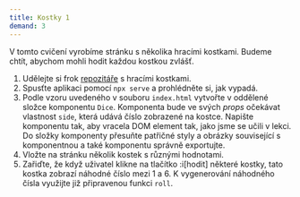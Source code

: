 ```yaml
---
title: Kostky 1
demand: 3
---
```


V tomto cvičení vyrobíme stránku s několika hracími kostkami. Budeme chtít, abychom mohli hodit každou kostkou zvlášť.

1. Udělejte si frok [repozitáře](https://github.com/Czechitas-podklady-WEB/kostky-zadani) s hracími kostkami.
1. Spusťte aplikaci pomocí `npx serve` a prohlédněte si, jak vypadá.
1. Podle vzoru uvedeného v souboru `index.html` vytvořte v oddělené složce komponentu `Dice`. Komponenta bude ve svých *props* očekávat vlastnost `side`, která udává číslo zobrazené na kostce. Napište komponentu tak, aby vracela DOM element tak, jako jsme se učili v lekci. Do složky komponenty přesuňte patřičné styly a obrázky související s komponentnou a také komponentu správně exportujte.
1. Vložte na stránku několik kostek s různými hodnotami.
1. Zařiďte, že když uživatel klikne na tlačítko :i[hodit] některé kostky, tato kostka zobrazí náhodné číslo mezi 1 a 6. K vygenerování náhodného čísla využijte již připravenou funkci `roll`.
